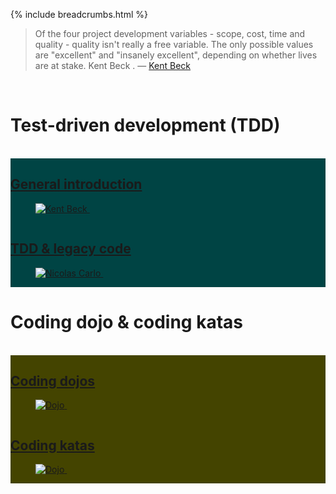 {% include breadcrumbs.html %}

<blockquote>
Of the four project development variables - scope, cost, time and quality - quality isn't really a free variable. The only possible values are "excellent" and "insanely excellent", depending on whether lives are at stake.
Kent Beck . &mdash;
<a href="https://en.wikipedia.org/wiki/Kent_Beck">Kent Beck</a>
</blockquote><br/>

# Test-driven development (TDD)
<div class="header_line"><br/></div>

<div class="row">
  <div class="column" style="background-color:#004444;">
    <h2><a href="introduction/index.html">General introduction</a></h2>
   <figure>
     <a href="introduction/index.html">
       <img alt="Kent Beck" src="https://github.com/zhendrikse/tdd/blob/master/assets/kent_beck.png"/>
     </a>&nbsp;&nbsp;&nbsp;
   </figure>
  </div>
  <div class="column" style="background-color:#004444;">
    <h2><a href="legacy/index.html">TDD &amp; legacy code</a></h2>
    <figure>
      <a href="legacy/index.html">
        <img alt="Nicolas Carlo" src="https://github.com/zhendrikse/tdd/blob/master/presentations/images/legacy_code.png"/>
      </a>&nbsp;&nbsp;&nbsp;
    </figure>
  </div>
</div>

# Coding dojo &amp; coding katas
<div class="header_line"><br/></div>

<div class="row">
  <div class="column" style="background-color:#444400;">
    <h2><a href="dojo/index.html">Coding dojos</a></h2>
   <figure>
     <a href="dojo/index.html">
       <img alt="Dojo" src="https://github.com/zhendrikse/tdd/blob/master/assets/skillz.png"/>
     </a>&nbsp;&nbsp;&nbsp;
   </figure>
  </div>
  <div class="column" style="background-color:#444400;">
    <h2><a href="katas/index.html">Coding katas</a></h2>
    <figure>
      <a href="katas/index.html">
        <img alt="Dojo" src="https://github.com/zhendrikse/tdd/blob/master/assets/kata.png"/>
      </a>&nbsp;&nbsp;&nbsp;
    </figure>
  </div>
</div>
